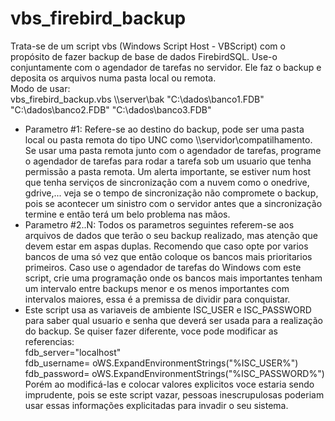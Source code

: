 # vbs_firebird_backup

Trata-se de um script vbs (Windows Script Host - VBScript) com o propósito de fazer backup de base de dados FirebirdSQL.
Use-o conjuntamente com o agendador de tarefas no servidor.
Ele faz o backup e deposita os arquivos numa pasta local ou remota.
<br>
Modo de usar:<br>
   vbs_firebird_backup.vbs \\\\server\bak "C:\\dados\\banco1.FDB" "C:\\dados\\banco2.FDB" "C:\\dados\\banco3.FDB"<br>
* Parametro #1: Refere-se ao destino do backup, pode ser uma pasta local ou pasta remota do tipo UNC como \\\\servidor\\compatilhamento. Se usar uma pasta remota junto com o agendador de tarefas, programe o agendador de tarefas para rodar a tarefa sob um usuario que tenha permissão a pasta remota. Um alerta importante, se estiver num host   que tenha serviços de sincronização com a nuvem como o onedrive, gdrive,... veja se o tempo de sincronização não compromete o backup, pois se acontecer um sinistro com o servidor antes que a sincronização termine e então terá um belo problema nas mãos.
* Parametro #2..N: Todos os parametros seguintes referem-se aos arquivos de dados que terão o seu backup realizado, mas atenção que devem estar em aspas duplas. Recomendo que caso opte por varios bancos de uma só vez que então coloque os bancos mais prioritarios primeiros. Caso use o agendador de tarefas do Windows com este script, crie uma programação onde os bancos mais importantes tenham um intervalo entre backups menor e os menos importantes com intervalos maiores, essa é a premissa de dividir para conquistar.<br>
* Este script usa as variaveis de ambiente ISC_USER e ISC_PASSWORD para saber qual usuario e senha que deverá ser usada para a realização do backup. Se quiser fazer diferente, voce pode modificar as referencias:<br>
   fdb_server="localhost"<br>
   fdb_username= oWS.ExpandEnvironmentStrings("%ISC_USER%")<br>
   fdb_password= oWS.ExpandEnvironmentStrings("%ISC_PASSWORD%")<br>
Porém ao modificá-las e colocar valores explicitos voce estaria sendo imprudente, pois se este script vazar, pessoas inescrupulosas poderiam usar essas informações explicitadas para invadir o seu sistema.<br>

